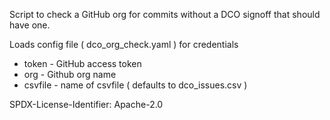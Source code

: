 Script to check a GitHub org for commits without a DCO signoff that should have one.

Loads config file ( dco_org_check.yaml ) for credentials

* token - GitHub access token
* org - Github org name
* csvfile - name of csvfile ( defaults to dco_issues.csv )

SPDX-License-Identifier: Apache-2.0
